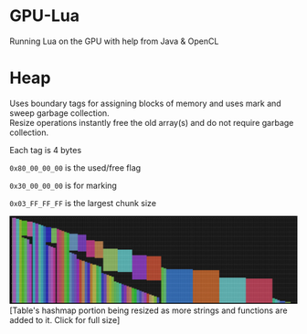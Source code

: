 # GPU-Lua
 Running Lua on the GPU with help from Java & OpenCL

# Heap
Uses boundary tags for assigning blocks of memory and uses mark and sweep garbage collection.<br>
Resize operations instantly free the old array(s) and do not require garbage collection.

Each tag is 4 bytes

`0x80_00_00_00` is the used/free flag

`0x30_00_00_00` is for marking

`0x03_FF_FF_FF` is the largest chunk size


<a href="debug.png"> <img src=debug.png alt="heap visualization" width= 850></a> <br>
[Table's hashmap portion being resized as more strings and functions are added to it. Click for full size]

